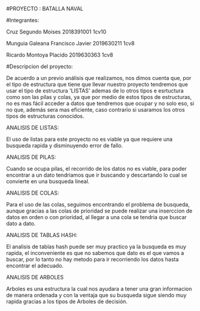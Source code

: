 #PROYECTO : BATALLA NAVAL


#Integrantes:

Cruz Segundo Moises 2018391001 1cv10

Munguia Galeana Francisco Javier 2019630211 1cv8

Ricardo Montoya Placido 2019630363  1cv8

#Descripcion del proyecto:

De acuerdo a un previo análisis que realizamos, nos dimos cuenta que, por el tipo de estructura que tiene que llevar nuestro proyecto tendremos que usar el tipo de estructura 'LISTAS' ademas de lo otros tipos e esrtuctura como son las pilas y colas, ya que por medio de estos tipos de estructuras, no es mas fácil acceder a datos que tendremos que ocupar y no solo eso, si no que, además sera mas eficiente, caso contrario  si usaramos los otros tipos de estructuras conocidos.

ANALISIS DE LISTAS:

El uso de listas para este proyecto no es viable ya que requiere una busqueda rapida y disminuyendo error de fallo.

ANALISIS DE PILAS:

Cuando se ocupa pilas, el recorrido de los datos no es viable, para poder encontrar a un dato tendriamos que ir buscando y descartando lo cual se convierte en una busqueda lineal.

ANALISIS DE COLAS:

Para el uso de las colas, seguimos encontrando el problema de busqueda, aunque gracias a las colas de prioridad se puede realizar una inserccion de datos en orden o con prioridad, al llegar a una cola se tendria que buscar dato a dato.

ANALISIS DE TABLAS HASH:

El analisis de tablas hash puede ser muy practico ya la busqueda es muy rapida, el inconveniente es que no sabemos que dato es el que vamos a buscar, por lo tanto no hay metodo para ir recorriendo los datos hasta encontrar el adecuado.

ANALISIS DE ARBOLES

Arboles es una estructura la cual nos ayudara a tener una gran informacion de manera ordenada y con la ventaja que su busqueda sigue siendo muy rapida gracias a los tipos de Arboles de decisión.
